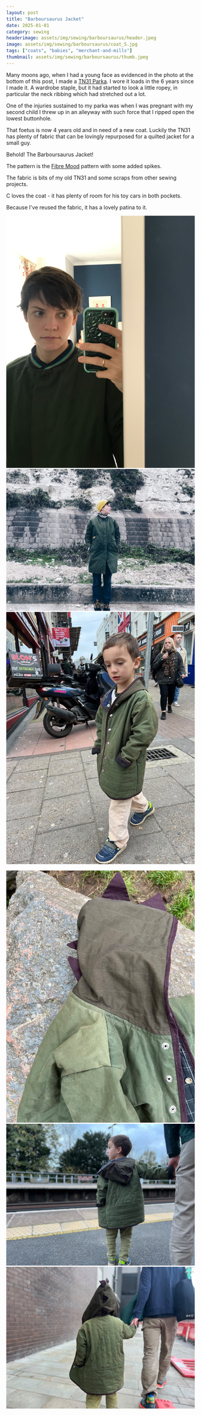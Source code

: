 ```yaml
---
layout: post
title: "Barboursaurus Jacket"
date: 2025-01-01
category: sewing
headerimage: assets/img/sewing/barboursaurus/header.jpeg
image: assets/img/sewing/barboursaurus/coat_5.jpg
tags: ["coats", "babies", "merchant-and-mills"]
thumbnail: assets/img/sewing/barboursaurus/thumb.jpeg
---
```


Many moons ago, when I had a young face as evidenced in the photo at the bottom of this post, I made a [TN31 Parka](https://alicebartlett.co.uk/blog/tn31-parka). I wore it loads in the 6 years since I made it. A wardrobe staple, but it had started to look a little ropey, in particular the neck ribbing which had stretched out a lot.

One of the injuries sustained to my parka was when I was pregnant with my second child I threw up in an alleyway with such force that I ripped open the lowest buttonhole.

That foetus is now 4 years old and in need of a new coat. Luckily the TN31 has plenty of fabric that can be lovingly repurposed for a quilted jacket for a small guy.

Behold! The Barboursaurus Jacket!

The pattern is the [Fibre Mood](https://thefoldline.com/products/fibre-mood-child-teen-bobby-jacket) pattern with some added spikes.

The fabric is bits of my old TN31 and some scraps from other sewing projects.

C loves the coat - it has plenty of room for his toy cars in both pockets.

Because I've reused the fabric, it has a lovely patina to it.

![Me in the original green dry oilskin coat, looking very young](/assets/img/sewing/barboursaurus/me_jan2019.jpeg)
![Me in the original coat](/assets/img/sewing/barboursaurus/me_by_cliffs.jpeg)
![Chaz in his coat](/assets/img/sewing/barboursaurus/coat_1.jpeg)

![Chaz in his coat](/assets/img/sewing/barboursaurus/coat_2.jpeg)
![Chaz in his coat](/assets/img/sewing/barboursaurus/coat_3.jpeg)
![Chaz in his coat](/assets/img/sewing/barboursaurus/coat_4.jpeg)

